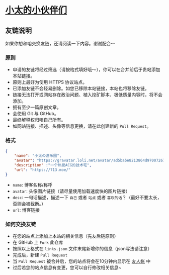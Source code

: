 # [小太的小伙伴们](https://713.moe/friends)

## 友链说明

如果你想和咱交换友链，还请阅读一下内容。谢谢配合～

### 原则

- 申请的友链将经过筛选（请按格式填好哦～），你可以在合并前后于贵站添加本站链接。
- 原则上最好为使用 HTTPS 协议站点。
- 已添加友链不会轻易删除。如您已移除本站链接，本站也将移除友链。
- 链接无法打开或网站存在政治问题、植入挖矿脚本、极低质量内容时，将不会添加。
- 拥有至少一篇原创文章。
- 会使用 Git 与 GitHub。
- 最终解释权归咱自己所有。
- 如网站链接、描述、头像等信息更换，请在此创建新的 `Pull Request`。

### 格式

```json
{
    "name": "小太の游乐园",
    "avatar": "https://gravatar.loli.net/avatar/ad5babe8213864d97007267d9e130291?s=640",
    "description" :"一个热爱ACG的技术宅",
    "url": "https://713.moe/"
}
```

- `name`: 博客名称/称呼
- `avatar`: 头像图片链接（请尽量使用加载速度快的图片链接）
- `desc`: 一句话描述，描述一下 `自己` 或者 `站点` 或者 `喜欢的话`？（最好不要太长，否则会被截断。）
- `url`: 博客链接

### 如何交换友链

- 在您的站点上添加上本站的相关信息（先友后链原则）
- 在 GitHub 上 `Fork` 此仓库
- 按照以上格式在 `links.json` 文件末尾新增你的信息（json写法请注意）
- 完成后，新建 `Pull Request`
- 当 `Pull Request` 被合并后，您的站点将会在10分钟内显示在 [友人帐](https://713.moe/friends) 中
- 过后若您的站点信息有变更，您可以自行修改相关信息~
